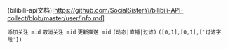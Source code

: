 (bilibili-api文档)[https://github.com/SocialSisterYi/bilibili-API-collect/blob/master/user/info.md]

`添加关注 mid`
`取消关注 mid`
`更新推送 mid` `(动态|直播|过滤)` `([0,1],[0,1],['过滤字段'])`

